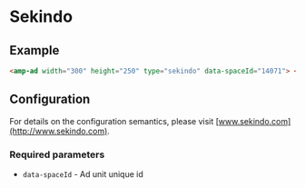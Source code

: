 <!---
Copyright 2018 The AMP HTML Authors. All Rights Reserved.

Licensed under the Apache License, Version 2.0 (the "License");
you may not use this file except in compliance with the License.
You may obtain a copy of the License at

      http://www.apache.org/licenses/LICENSE-2.0

Unless required by applicable law or agreed to in writing, software
distributed under the License is distributed on an "AS-IS" BASIS,
WITHOUT WARRANTIES OR CONDITIONS OF ANY KIND, either express or implied.
See the License for the specific language governing permissions and
limitations under the License.
-->

# Sekindo

## Example

```html
<amp-ad width="300" height="250" type="sekindo" data-spaceId="14071"> </amp-ad>
```

## Configuration

For details on the configuration semantics, please visit [www.sekindo.com](http://www.sekindo.com).

### Required parameters

-   `data-spaceId` - Ad unit unique id
